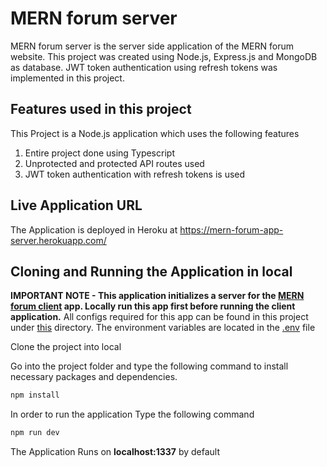 # MERN forum server

MERN forum server is the server side application of the MERN forum website. This project was created using Node.js, Express.js and MongoDB as database. JWT token authentication using refresh tokens was implemented in this project.

## Features used in this project

This Project is a Node.js application which uses the following features
1. Entire project done using Typescript
2. Unprotected and protected API routes used
3. JWT token authentication with refresh tokens is used

## Live Application URL

The Application is deployed in Heroku at https://mern-forum-app-server.herokuapp.com/

## Cloning and Running the Application in local

**IMPORTANT NOTE - This application initializes a server for the [MERN forum client](https://github.com/BlueGhost12/mern-forum-client) app. Locally run this app first before running the client application.**
All configs required for this app can be found in this project under [this](https://github.com/BlueGhost12/mern-forum-server/blob/main/src/Config/config.ts) directory. The environment variables are located in the [.env](https://github.com/BlueGhost12/mern-forum-server/blob/main/.env) file

Clone the project into local

Go into the project folder and type the following command to install necessary packages and dependencies. 

```bash
npm install
```

In order to run the application Type the following command

```bash
npm run dev
```

The Application Runs on **localhost:1337** by default



